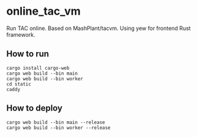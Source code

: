 # online_tac_vm

Run TAC online. Based on MashPlant/tacvm. Using yew for frontend Rust framework.

## How to run

```
cargo install cargo-web
cargo web build --bin main
cargo web build --bin worker
cd static
caddy
```

## How to deploy

```
cargo web build --bin main --release
cargo web build --bin worker --release
```